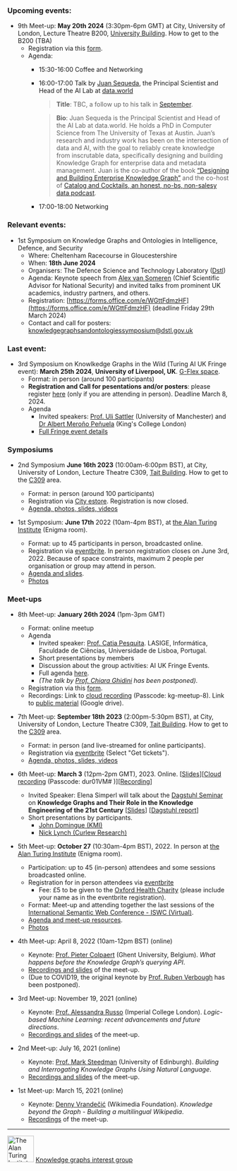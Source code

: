 ### Upcoming events:

- 9th Meet-up: **May 20th 2024** (3:30pm-6pm GMT) at City, University of London, Lecture Theatre B200, [University Building](https://staffhub.city.ac.uk/timetabling/rooms-by-building/university-building/b200).  How to get to the B200 (TBA)
    - Registration via this [form](https://forms.office.com/e/ZyTtJdWVis). 
    - Agenda:
        - 15:30-16:00    Coffee and Networking
        - 16:00-17:00    Talk by [Juan Sequeda](https://juansequeda.com/), the Principal Scientist and Head of the AI Lab at [data.world](https://data.world/)

          > **Title**:  TBC, a follow up to his talk in [September](https://github.com/turing-knowledge-graphs/meet-ups/blob/main/agenda-7th-meetup.md). 

          > **Bio**: Juan Sequeda is the Principal Scientist and Head of the AI Lab at data.world. He holds a PhD in Computer Science from The University of Texas at Austin. Juan’s research and     industry work has been on the intersection of data and AI, with the goal to reliably create knowledge from inscrutable data, specifically designing and building Knowledge Graph for enterprise data and metadata management. Juan is the co-author of the book [“Designing and Building Enterprise Knowledge Graph”](https://www.amazon.com/Designing-Enterprise-Knowledge-Synthesis-Semantics/dp/1636391745) and the co-host of [Catalog and Cocktails, an honest, no-bs, non-salesy data podcast](https://data.world/podcasts/).

        - 17:00-18:00    Networking

### Relevant events:
- 1st Symposium on Knowledge Graphs and Ontologies in Intelligence, Defence, and Security
    - Where: Cheltenham Racecourse in Gloucestershire
    - When: **18th June 2024**
    - Organisers: The Defence Science and Technology Laboratory ([Dstl](https://www.gov.uk/government/organisations/defence-science-and-technology-laboratory))
    - Agenda: Keynote speech from [Alex van Someren](https://www.gov.uk/government/people/alex-van-someren) (Chief Scientific Advisor for National Security) and invited talks from prominent UK academics, industry partners, and others.
    - Registration: [https://forms.office.com/e/WGttFdmzHF](https://forms.office.com/e/WGttFdmzHF) (deadline Friday 29th March 2024)
    - Contact and call for posters: [knowledgegraphsandontologiessymposium@dstl.gov.uk](mailto:knowledgegraphsandontologiessymposium@dstl.gov.uk) 

### Last event: 

- 3rd Symposium on Knowlkedge Graphs in the Wild (Turing AI UK Fringe event): **March 25th 2024**, **University of Liverpool, UK**. [G-Flex space](https://www.liverpool.ac.uk/central-teaching-hub/facilities/gflex-teaching-space/).
    - Format: in person (around 100 participants)
    <!-- Registration: £10 students, £20 regular via [City estore](https://estore.city.ac.uk/product-catalogue/conference-events/conferences/3rd-annual-symposium-of-the-turing-interest-group-on-knowledge-graphs-25032024).-->
    - **Registration and Call for pesentations and/or posters**: please register [here](https://forms.office.com/e/AsZ5EquRi7) (only if you are attending in person). Deadline March 8, 2024.
    - Agenda
      - Invited speakers: [Prof. Uli Sattler](http://www.cs.man.ac.uk/~sattler/) (University of Manchester) and [Dr Albert Meroño Peñuela](https://www.albertmeronyo.org) (King's College London)
      - [Full Fringe event details](https://github.com/turing-knowledge-graphs/meet-ups/blob/main/symposium-2024-ai-uk-fringe-event.md)



### Symposiums

- 2nd Symposium  **June 16th 2023** (10:00am-6:00pm BST), at City, University of London, Lecture Theatre C309, [Tait Building](https://goo.gl/maps/DkxQcdR5fSyuy1hy9).  How to get to the [C309](https://bit.ly/symposium-video-getting-to-c309) area.
  - Format: in person (around 100 participants)
  - Registration via [City estore](https://estore.city.ac.uk/product-catalogue/conference-events/events/2nd-symposium-of-the-alan-turing-institute-interest-group-on-knowledge-graphs). Registration is now closed.
  - [Agenda, photos, slides, videos](https://github.com/turing-knowledge-graphs/meet-ups/blob/main/symposium-2023.md)

- 1st Symposium: **June 17th** 2022 (10am-4pm BST), at [the Alan Turing Institute](https://www.turing.ac.uk/about-us/how-get-alan-turing-institute) (Enigma room).
  - Format: up to 45 participants in person, broadcasted online.
  - Registration via [eventbrite](https://www.eventbrite.co.uk/e/1st-annual-symposium-of-the-knowledge-graphs-ig-the-alan-turing-institute-tickets-310987932277). In person registration closes on June 3rd, 2022. Because of space constraints, maximum 2 people per organisation or group may attend in person. 
  - [Agenda and slides](https://github.com/turing-knowledge-graphs/meet-ups/blob/main/symposium-2022.md).
  - [Photos](https://drive.google.com/drive/folders/1pEQPVm2BKBy3yzyLBGPM-tUUHi3NR1_f?usp=sharing)


### Meet-ups

- 8th Meet-up: **January 26th 2024** (1pm-3pm GMT)
  - Format: online meetup
  - Agenda
    - Invited speaker: [Prof. Catia Pesquita](https://www.di.fc.ul.pt/~catiapesquita/). LASIGE, Informática, Faculdade de Ciências, Universidade de Lisboa, Portugal.
    - Short presentations by members
    - Discussion about the group activities: AI UK Fringe Events.
    - Full agenda [here](https://github.com/turing-knowledge-graphs/meet-ups/blob/main/agenda-8th-meetup.md).
    - *(The talk by [Prof. Chiara Ghidini](https://www.unibz.it/en/faculties/engineering/academic-staff/person/49601-chiara-ghidini) has been postponed).*
  - Registration via this [form](https://forms.gle/8EU4EuAxkw6awr1JA).
  - Recordings: Link to [cloud recording](https://city-ac-uk.zoom.us/rec/share/nLd8NNX46yoKW_CDxKvq_4q9SzF2HYQObDJT9hnZlnAnBW3y1H9ZM8SUFC2ySfr0.BjwB_1tNwiKMq1ro)  (Passcode: kg-meetup-8). Link to [public material](https://drive.google.com/drive/folders/1Gr0O6M3WCSm5I4Z0oFvGasEcyNAbHWme?usp=sharing) (Google drive).

- 7th Meet-up: **September 18th 2023** (2:00pm-5:30pm BST), at City, University of London, Lecture Theatre C309, [Tait Building](https://goo.gl/maps/DkxQcdR5fSyuy1hy9).  How to get to the [C309](https://bit.ly/symposium-video-getting-to-c309) area.
  - Format: in person (and live-streamed for online participants).
  - Registration via [eventbrite](https://www.eventbrite.com/e/7th-meetup-knowledge-graphs-ig-tickets-713611239427) (Select "Get tickets").
  - [Agenda, photos, slides, videos](https://github.com/turing-knowledge-graphs/meet-ups/blob/main/agenda-7th-meetup.md)


- 6th Meet-up: **March 3** (12pm-2pm GMT), 2023. Online. [[Slides](https://drive.google.com/file/d/1IduSwNPF_kVBJO8v4bSL4EXdmdS-zh8F/view?usp=sharing)][[Cloud recording](https://city-ac-uk.zoom.us/rec/share/v8bx6xxf4RKk-JnFXVSBTi9z3JjKmWx3NI_dJK2zKzvSWdbwbnUtXZwrUEM12YvS.JNZDOL2Iv1GTaMAG) (Passcode: dur01VM#
)][[Recording](https://drive.google.com/drive/folders/1FkB0ibErTDzhJWvJ7sooD40afnAcwlwO?usp=sharing)]
  - Invited Speaker: Elena Simperl will talk about the [Dagstuhl Seminar](https://www.dagstuhl.de/22372) on **Knowledge Graphs and Their Role in the Knowledge Engineering of the 21st Century** [[Slides](https://drive.google.com/file/d/1eoQi4I7PmrD-2AaJcW-mm3Icm5kzE8mH/view?usp=sharing)] [[Dagstuhl report](https://drops.dagstuhl.de/opus/volltexte/2023/17810/)]
  - Short presentations by participants.
    - [John Domingue (KMI)](https://docs.google.com/presentation/d/19WIgr3IZYpIP_mWYE4tw-PR1NNKYpgBA/edit?usp=sharing&ouid=107320364354662189717&rtpof=true&sd=true)  
    - [Nick Lynch (Curlew Research)](https://drive.google.com/file/d/1nJBkA08lBcfr1GSlkofUmpwtOI6qenj9/view?usp=sharing)


- 5th Meet-up: **October 27** (10:30am-4pm BST), 2022. In person at [the Alan Turing Institute](https://www.turing.ac.uk/about-us/how-get-alan-turing-institute) (Enigma room).
  - Participation: up to 45 (in-person) attendees and some sessions broadcasted online. 
  - Registration for in person attendees via [eventbrite](https://www.eventbrite.co.uk/e/5th-meetup-knowledge-graphs-ig-at-the-alan-turing-institute-tickets-427051361117)
    - Fee: £5 to be given to the [Oxford Health Charity](https://www.justgiving.com/fundraising/knowledge-graphs-turing) (please include your name as in the eventbrite registration).
  - Format: Meet-up and attending together the last sessions of the [International Semantic Web Conference - ISWC (Virtual)](https://iswc2022.semanticweb.org/).
  - [Agenda and meet-up resources](https://github.com/turing-knowledge-graphs/meet-ups/blob/main/agenda-5th-meetup.md).
  - [Photos](https://drive.google.com/drive/folders/1SUKJziNNK6smwMHSgRNfLAbC-_E0ejll?usp=sharing)


- 4th Meet-up: April 8, 2022 (10am-12pm BST) (online)  
  - Keynote: [Prof. Pieter Colpaert](https://pietercolpaert.be/) (Ghent University, Belgium). *What happens before the 
Knowledge Graph’s querying API*. 
  - [Recordings and slides](https://drive.google.com/drive/folders/1QPhid6E6eUbslk49E2d7DcgUxEpCoZg0?usp=sharing) of the meet-up.
  - (Due to COVID19, the original keynote by [Prof. Ruben Verbough](https://ruben.verborgh.org/) has been postponed).


- 3rd Meet-up: November 19, 2021 (online)
  - Keynote: [Prof. Alessandra Russo](https://www.imperial.ac.uk/people/a.russo) (Imperial College London). *Logic-based Machine Learning: recent advancements and future directions*.
  - [Recordings and slides](https://drive.google.com/drive/folders/1zOvV0J_UEI-OW3qtmKOm0xaLJh78m__G?usp=sharing) of the meet-up.

- 2nd Meet-up: July 16, 2021 (online)
  - Keynote: [Prof. Mark Steedman](https://homepages.inf.ed.ac.uk/steedman/) (University of Edinburgh). *Building and Interrogating Knowledge Graphs Using Natural Language*.
  - [Recordings and slides](https://drive.google.com/drive/folders/12zwGUdHqyODx4sdyG9dxkbzSorm0HkWn?usp=sharing) of the meet-up.
  
- 1st Meet-up: March 15, 2021 (online)
  - Keynote: [Denny Vrandečić](https://www.linkedin.com/in/vrandecic/) (Wikimedia Foundation). *Knowledge beyond the Graph - Building a multilingual Wikipedia*.  
  - [Recordings](https://drive.google.com/drive/folders/1P1S5hM2isIccL3BkRwMObvFOV9M8ywbx?usp=sharing) of the meet-up.


---
<img src="https://upload.wikimedia.org/wikipedia/commons/thumb/b/b5/Alan_Turing_Institute_logo.svg/1200px-Alan_Turing_Institute_logo.svg.png" width="60" alt="The Alan Turing Institute">   [Knowledge graphs interest group](https://www.turing.ac.uk/research/interest-groups/knowledge-graphs)

